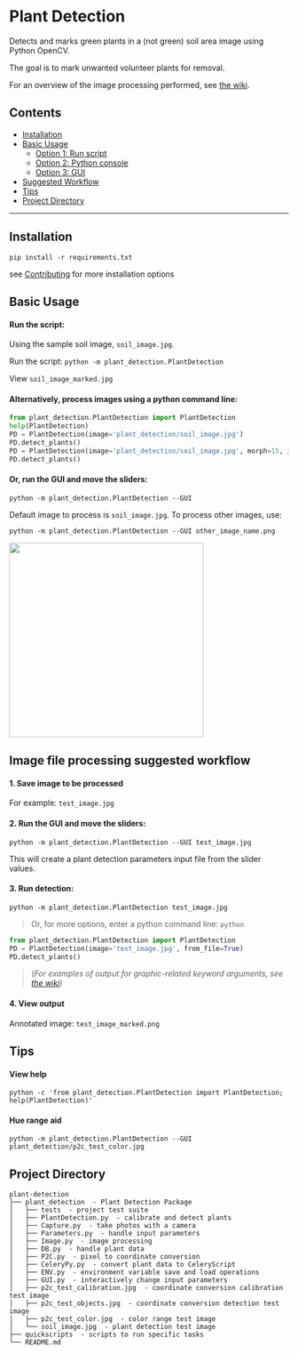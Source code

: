 # Plant Detection
Detects and marks green plants in a (not green) soil area image using Python OpenCV.

The goal is to mark unwanted volunteer plants for removal.

For an overview of the image processing performed, see [the wiki](../../wiki/Plant-Detection-Image-Processing-Steps).

## Contents
 * [Installation](#installation)
 * [Basic Usage](#basic-usage)
   * [Option 1: Run script](#run-the-script)
   * [Option 2: Python console](#alternatively-process-images-using-a-python-command-line)
   * [Option 3: GUI](#or-run-the-gui-and-move-the-sliders)
 * [Suggested Workflow](#image-file-processing-suggested-workflow)
 * [Tips](#tips)
 * [Project Directory](#project-directory)

---

## Installation

`pip install -r requirements.txt`

see [Contributing](contributing.md) for more installation options

## Basic Usage

#### Run the script:

Using the sample soil image, `soil_image.jpg`.

Run the script: `python -m plant_detection.PlantDetection`

View `soil_image_marked.jpg`

#### Alternatively, process images using a python command line:
```python
from plant_detection.PlantDetection import PlantDetection
help(PlantDetection)
PD = PlantDetection(image='plant_detection/soil_image.jpg')
PD.detect_plants()
PD = PlantDetection(image='plant_detection/soil_image.jpg', morph=15, iterations=2, debug=True)
PD.detect_plants()
```

#### Or, run the GUI and move the sliders:
`python -m plant_detection.PlantDetection --GUI`

Default image to process is `soil_image.jpg`. To process other images, use:

`python -m plant_detection.PlantDetection --GUI other_image_name.png`

<img src="https://cloud.githubusercontent.com/assets/12681652/15620382/b7f31dd6-240e-11e6-853f-356d1a90376e.png" width="350">

## Image file processing suggested workflow

#### 1. Save image to be processed
For example: `test_image.jpg`

#### 2. Run the GUI and move the sliders:
`python -m plant_detection.PlantDetection --GUI test_image.jpg`

This will create a plant detection parameters input file from the slider values.

#### 3. Run detection:
`python -m plant_detection.PlantDetection test_image.jpg`

>Or, for more options, enter a python command line: `python`
```python
from plant_detection.PlantDetection import PlantDetection
PD = PlantDetection(image='test_image.jpg', from_file=True)
PD.detect_plants()
```
>(_For examples of output for graphic-related keyword arguments, see [the wiki](../../wiki/IO#graphics))_

#### 4. View output
Annotated image: `test_image_marked.png`

## Tips

#### View help
`python -c 'from plant_detection.PlantDetection import PlantDetection; help(PlantDetection)'`

#### Hue range aid
`python -m plant_detection.PlantDetection --GUI plant_detection/p2c_test_color.jpg`

## Project Directory

```
plant-detection
├── plant_detection  - Plant Detection Package
│   ├── tests  - project test suite
│   ├── PlantDetection.py  - calibrate and detect plants
│   ├── Capture.py  - take photos with a camera
│   ├── Parameters.py  - handle input parameters
│   ├── Image.py  - image processing
│   ├── DB.py  - handle plant data
│   ├── P2C.py  - pixel to coordinate conversion
│   ├── CeleryPy.py  - convert plant data to CeleryScript
│   ├── ENV.py  - environment variable save and load operations
│   ├── GUI.py  - interactively change input parameters
│   ├── p2c_test_calibration.jpg  - coordinate conversion calibration test image
│   ├── p2c_test_objects.jpg  - coordinate conversion detection test image
│   ├── p2c_test_color.jpg  - color range test image
│   └── soil_image.jpg  - plant detection test image
├── quickscripts  - scripts to run specific tasks
└── README.md
```
